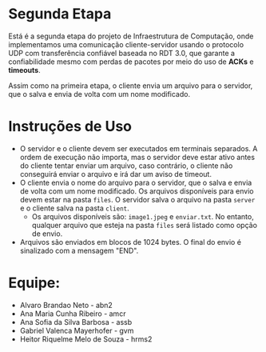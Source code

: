 # Segunda Etapa
Está é a segunda etapa do projeto de Infraestrutura de Computação, onde implementamos uma comunicação cliente-servidor usando o protocolo UDP com transferência confiável baseada no RDT 3.0, que garante a confiabilidade mesmo com perdas de pacotes por meio do uso de **ACKs** e **timeouts**.

Assim como na primeira etapa, o cliente envia um arquivo para o servidor, que o salva e envia de volta com um nome modificado.

# Instruções de Uso

- O servidor e o cliente devem ser executados em terminais separados. A ordem de execução não importa, mas o servidor deve estar ativo antes do cliente tentar enviar um arquivo, caso contrário, o cliente não conseguirá enviar o arquivo e irá dar um aviso de timeout.
- O cliente envia o nome do arquivo para o servidor, que o salva e envia de volta com um nome modificado. Os arquivos disponíveis para envio devem estar na pasta `files`. O servidor salva o arquivo na pasta `server` e o cliente salva na pasta `client`.
  - Os arquivos disponíveis são: `image1.jpeg` e `enviar.txt`. No entanto, qualquer arquivo que esteja na pasta `files` será listado como opção de envio.
- Arquivos são enviados em blocos de 1024 bytes. O final do envio é sinalizado com a mensagem "END".

# Equipe:
- Alvaro Brandao Neto - abn2
- Ana Maria Cunha Ribeiro - amcr
- Ana Sofia da Silva Barbosa - assb
- Gabriel Valenca Mayerhofer - gvm
- Heitor Riquelme Melo de Souza - hrms2
